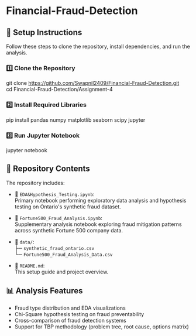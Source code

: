 # Financial-Fraud-Detection

## 🚀 **Setup Instructions**
Follow these steps to clone the repository, install dependencies, and run the analysis.

### **1️⃣ Clone the Repository**
git clone https://github.com/Swapnil2409/Financial-Fraud-Detection.git  
cd Financial-Fraud-Detection/Assignment-4  

### **2️⃣ Install Required Libraries**
pip install pandas numpy matplotlib seaborn scipy jupyter  

### **3️⃣ Run Jupyter Notebook**
jupyter notebook  

## 📂 **Repository Contents**
The repository includes:

- 📘 `EDA&Hypothesis_Testing.ipynb`:  
  Primary notebook performing exploratory data analysis and hypothesis testing on Ontario's synthetic fraud dataset.

- 📘 `Fortune500_Fraud_Analysis.ipynb`:  
  Supplementary analysis notebook exploring fraud mitigation patterns across synthetic Fortune 500 company data.

- 📁 `data/`:  
  ├─ `synthetic_fraud_ontario.csv`  
  └─ `Fortune500_Fraud_Analysis_Data.csv`

- 📄 `README.md`:  
  This setup guide and project overview.

## 📊 **Analysis Features**
- Fraud type distribution and EDA visualizations  
- Chi-Square hypothesis testing on fraud preventability  
- Cross-comparison of fraud detection systems  
- Support for TBP methodology (problem tree, root cause, options matrix)

